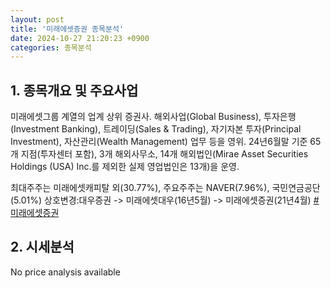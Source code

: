 ```yaml
---
layout: post
title: '미래에셋증권 종목분석'
date: 2024-10-27 21:20:23 +0900
categories: 종목분석
---
```


## 1. 종목개요 및 주요사업

미래에셋그룹 계열의 업계 상위 증권사. 해외사업(Global Business), 투자은행(Investment Banking), 트레이딩(Sales & Trading), 자기자본 투자(Principal Investment), 자산관리(Wealth Management) 업무 등을 영위. 24년6월말 기준 65개 지점(투자센터 포함), 3개 해외사무소, 14개 해외법인(Mirae Asset Securities Holdings (USA) Inc.를 제외한 실제 영업법인은 13개)을 운영. 

최대주주는 미래에셋캐피탈 외(30.77%), 주요주주는 NAVER(7.96%), 국민연금공단(5.01%) 상호변경:대우증권 -> 미래에셋대우(16년5월) -> 미래에셋증권(21년4월)
[#미래에셋증권](#)

## 2. 시세분석

No price analysis available
